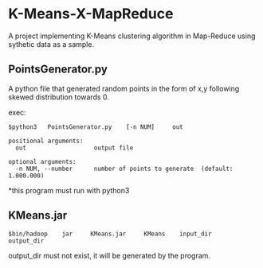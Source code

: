 # K-Means-X-MapReduce
A project implementing K-Means clustering algorithm in Map-Reduce using sythetic data as a sample.

## PointsGenerator.py
A python file that generated random points in the form of x,y following skewed distribution towards 0.

exec: 
```console
$python3   PointsGenerator.py    [-n NUM]     out

positional arguments: 
  out                   output file
  
optional arguments:
  -n NUM, --number      number of points to generate  (default: 1.000.000)
```
*this program must run with python3


## KMeans.jar

```console
$bin/hadoop    jar     KMeans.jar     KMeans    input_dir     output_dir
```
output_dir   must not exist, it will be generated by the program.
